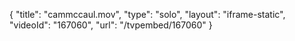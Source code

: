 {
    "title": "cammccaul.mov",
    "type": "solo",
    "layout": "iframe-static",
    "videoId": "167060",
    "url": "\/tvpembed\/167060"
}